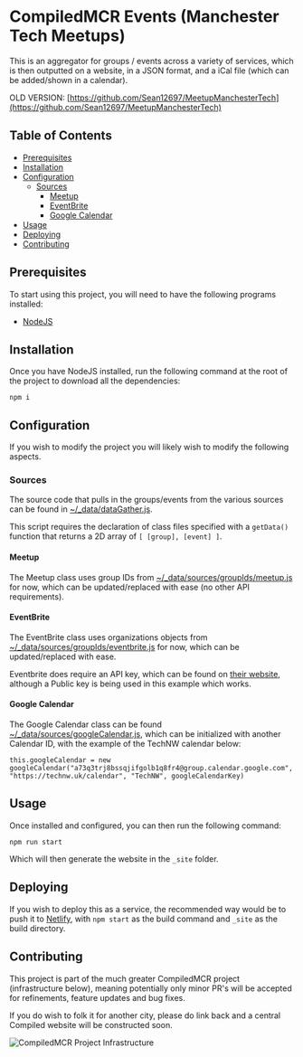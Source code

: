 # CompiledMCR Events (Manchester Tech Meetups)

This is an aggregator for groups / events across a variety of services, which is then outputted on a website, in a JSON format, and a iCal file (which can be added/shown in a calendar).

OLD VERSION: [https://github.com/Sean12697/MeetupManchesterTech](https://github.com/Sean12697/MeetupManchesterTech)

## Table of Contents

- [Prerequisites](#prerequisites)
- [Installation](#installation)
- [Configuration](#configuration)
    - [Sources](#sources)
        - [Meetup](#meetup)
        - [EventBrite](#eventbrite)
        - [Google Calendar](#google-calendar)
- [Usage](#usage)
- [Deploying](#deploying)
- [Contributing](#contributing)

## Prerequisites

To start using this project, you will need to have the following programs installed:

- [NodeJS](https://nodejs.org/en/)

## Installation

Once you have NodeJS installed, run the following command at the root of the project to download all the dependencies:

```
npm i
```

## Configuration

If you wish to modify the project you will likely wish to modify the following aspects.

### Sources

The source code that pulls in the groups/events from the various sources can be found in [~/_data/dataGather.js](_data/dataGather.js).

This script requires the declaration of class files specified with a `getData()` function that returns a 2D array of `[ [group], [event] ]`.

#### Meetup

The Meetup class uses group IDs from [~/_data/sources/groupIds/meetup.js](_data/sources/groupIds/meetup.js) for now, which can be updated/replaced with ease (no other API requirements).

#### EventBrite

The EventBrite class uses organizations objects from [~/_data/sources/groupIds/eventbrite.js](_data/sources/groupIds/eventbrite.js) for now, which can be updated/replaced with ease.

Eventbrite does require an API key, which can be found on [their website](https://www.eventbrite.com/platform/api-keys/), although a Public key is being used in this example which works.

#### Google Calendar

The Google Calendar class can be found [~/_data/sources/googleCalendar.js](_data/sources/googleCalendar.js), which can be initialized with another Calendar ID, with the example of the TechNW calendar below:

```
this.googleCalendar = new googleCalendar("a73q3trj8bssqjifgolb1q8fr4@group.calendar.google.com", "https://technw.uk/calendar", "TechNW", googleCalendarKey)
```

## Usage

Once installed and configured, you can then run the following command:

```
npm run start
```

Which will then generate the website in the `_site` folder.

## Deploying

If you wish to deploy this as a service, the recommended way would be to push it to [Netlify](https://www.netlify.com), with `npm start` as the build command and `_site` as the build directory.

## Contributing

This project is part of the much greater CompiledMCR project (infrastructure below), meaning potentially only minor PR's will be accepted for refinements, feature updates and bug fixes.

If you do wish to folk it for another city, please do link back and a central Compiled website will be constructed soon.

![CompiledMCR Project Infrastructure](https://i.imgur.com/80G49TU.png)